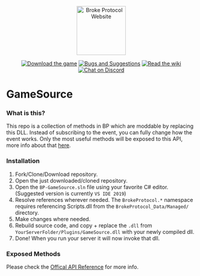 <p align="center">
    <a href="https://brokeprotocol.com/">
        <img src="https://brokeprotocol.com/wp-content/uploads/Title.jpg" height="130" alt="Broke Protocol Website"></a>
</p>
<p align="center">
    <a href="https://store.steampowered.com/app/696370/BROKE_PROTOCOL_Online_City_RPG/">
        <img src="https://img.shields.io/badge/Steam-$4.99USD-7289DA.svg" alt="Download the game"></a>
    <a href="https://github.com/broke-protocol/issues/issues">
        <img src="https://img.shields.io/badge/Post-Bugs and Suggestions-7289DA.svg" alt="Bugs and Suggestions"></a>
    <a href="https://github.com/broke-protocol/wiki/wiki">
        <img src="https://img.shields.io/badge/Docs-Wiki-7289DA.svg" alt="Read the wiki"></a>
    <a href="https://discord.gg/WpdNCDw">
        <img src="https://discordapp.com/api/guilds/312436123278376961/embed.png" alt="Chat on Discord"></a>
</p>

# GameSource

### What is this?
This repo is a collection of methods in BP which are moddable by replacing this DLL. Instead of subscribing to the event, you can fully change how the event works. Only the most useful methods will be exposed to this API, more info about that [here](#exposed-methods).


### Installation
1. Fork/Clone/Download repository.
2. Open the just downloaded/cloned repository.
3. Open the `BP-GameSource.sln` file using your favorite C# editor. (Suggested version is currently `VS IDE 2019`)
4. Resolve references wherever needed. The `BrokeProtocol.*` namespace requires referencing Scripts.dll from the `BrokeProtocol_Data/Managed/` directory.
5. Make changes where needed.
6. Rebuild source code, and copy + replace the `.dll` from `YourServerFolder/Plugins/GameSource.dll` with your newly compiled dll.
7. Done! When you run your server it will now invoke that dll.

### Exposed Methods
Please check the [Offical API Reference](https://brokeprotocol.com/api/) for more info.
